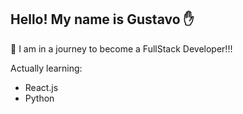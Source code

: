 ## Hello! My name is Gustavo ✋

🎯 I am in a journey to become a FullStack Developer!!!

Actually learning:
- React.js
- Python
